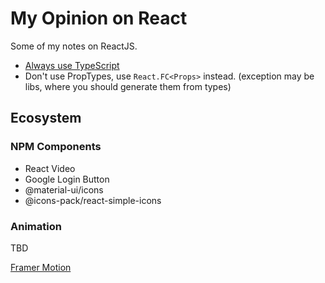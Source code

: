 # My Opinion on React

Some of my notes on ReactJS.

- [Always use TypeScript](https://basarat.gitbook.io/typescript/getting-started/why-typescript#the-typescript-type-system)
- Don't use PropTypes, use `React.FC<Props>` instead. (exception may be libs, where you should generate them from types)

## Ecosystem

### NPM Components

- React Video
- Google Login Button
- @material-ui/icons
- @icons-pack/react-simple-icons

### Animation

TBD

[Framer Motion](https://www.framer.com/api/motion/)
